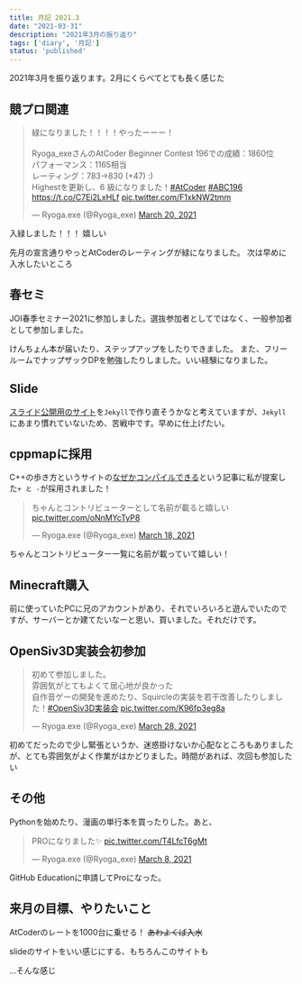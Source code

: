 ```yaml
---
title: 月記 2021.3
date: "2021-03-31"
description: "2021年3月の振り返り"
tags: ['diary', '月記']
status: 'published'
---
```


2021年3月を振り返ります。2月にくらべてとても長く感じた

## 競プロ関連

<blockquote class="twitter-tweet"><p lang="ja" dir="ltr">緑になりました！！！！やったーーー！<br><br>Ryoga_exeさんのAtCoder Beginner Contest 196での成績：1860位<br>パフォーマンス：1165相当<br>レーティング：783→830 (+47) :)<br>Highestを更新し、6 級になりました！<a href="https://twitter.com/hashtag/AtCoder?src=hash&amp;ref_src=twsrc%5Etfw">#AtCoder</a> <a href="https://twitter.com/hashtag/ABC196?src=hash&amp;ref_src=twsrc%5Etfw">#ABC196</a> <a href="https://t.co/C7Ei2LxHLf">https://t.co/C7Ei2LxHLf</a> <a href="https://t.co/F1xkNW2tmm">pic.twitter.com/F1xkNW2tmm</a></p>&mdash; Ryoga.exe (@Ryoga_exe) <a href="https://twitter.com/Ryoga_exe/status/1373271954749227017?ref_src=twsrc%5Etfw">March 20, 2021</a></blockquote>

入緑しました！！！ 嬉しい

先月の宣言通りやっとAtCoderのレーティングが緑になりました。
次は早めに入水したいところ

## 春セミ

JOI春季セミナー2021に参加しました。選抜参加者としてではなく、一般参加者として参加しました。

けんちょん本が届いたり、ステップアップをしたりできました。
また、フリールームでナップザックDPを勉強したりしました。いい経験になりました。

## Slide

[スライド公開用のサイト](https://slide.ryoga.dev)を`Jekyll`で作り直そうかなと考えていますが、`Jekyll`にあまり慣れていないため、苦戦中です。早めに仕上げたい。

## cppmapに採用

C++の歩き方というサイトの[なぜかコンパイルできる](https://cppmap.github.io/articles/it-compiles/)という記事に私が提案した`+ と -`が採用されました！

<blockquote class="twitter-tweet"><p lang="ja" dir="ltr">ちゃんとコントリビューターとして名前が載ると嬉しい <a href="https://t.co/oNnMYcTyP8">pic.twitter.com/oNnMYcTyP8</a></p>&mdash; Ryoga.exe (@Ryoga_exe) <a href="https://twitter.com/Ryoga_exe/status/1372547994319384578?ref_src=twsrc%5Etfw">March 18, 2021</a></blockquote>

ちゃんとコントリビューター一覧に名前が載っていて嬉しい！

## Minecraft購入

前に使っていたPCに兄のアカウントがあり、それでいろいろと遊んでいたのですが、サーバーとか建てたいなーと思い、買いました。それだけです。

## OpenSiv3D実装会初参加

<blockquote class="twitter-tweet"><p lang="ja" dir="ltr">初めて参加しました。<br>雰囲気がとてもよくて居心地が良かった<br>自作音ゲーの開発を進めたり、Squircleの実装を若干改善したりしました！<a href="https://twitter.com/hashtag/OpenSiv3D%E5%AE%9F%E8%A3%85%E4%BC%9A?src=hash&amp;ref_src=twsrc%5Etfw">#OpenSiv3D実装会</a> <a href="https://t.co/K96fp3eg8a">pic.twitter.com/K96fp3eg8a</a></p>&mdash; Ryoga.exe (@Ryoga_exe) <a href="https://twitter.com/Ryoga_exe/status/1376093147084681216?ref_src=twsrc%5Etfw">March 28, 2021</a></blockquote>

初めてだったので少し緊張というか、迷惑掛けないか心配なところもありましたが、とても雰囲気がよく作業がはかどりました。時間があれば、次回も参加したい

## その他

Pythonを始めたり、漫画の単行本を買ったりした。あと、
<blockquote class="twitter-tweet"><p lang="ja" dir="ltr">PROになりました✨ <a href="https://t.co/T4LfcT6gMt">pic.twitter.com/T4LfcT6gMt</a></p>&mdash; Ryoga.exe (@Ryoga_exe) <a href="https://twitter.com/Ryoga_exe/status/1368975475419222016?ref_src=twsrc%5Etfw">March 8, 2021</a></blockquote>

GitHub Educationに申請してProになった。

## 来月の目標、やりたいこと

AtCoderのレートを1000台に乗せる！
~~あわよくば入水~~

slideのサイトをいい感じにする、もちろんこのサイトも

...そんな感じ